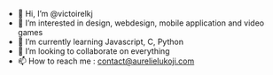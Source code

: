 - 👋 Hi, I’m @victoirelkj
- 👀 I’m interested in design, webdesign, mobile application and video games
- 🌱 I’m currently learning Javascript, C, Python
- 💞️ I’m looking to collaborate on everything
- 📫 How to reach me : contact@aurelielukoji.com

<!---
victoirelkj/victoirelkj is a ✨ special ✨ repository because its `README.md` (this file) appears on your GitHub profile.
You can click the Preview link to take a look at your changes.
--->

